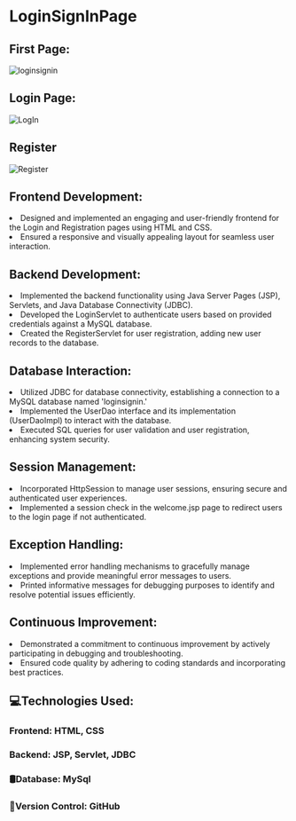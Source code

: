 # LoginSignInPage

## First Page:
![loginsignin](https://github.com/skrShailesh/LoginSignInPage/assets/114929285/c08663c6-1554-4367-98f4-e31d4183b872)


## Login Page:
![LogIn](https://github.com/skrShailesh/LoginSignInPage/assets/114929285/2af12927-363d-4cc7-b32a-c3523aadc519)

## Register
![Register](https://github.com/skrShailesh/LoginSignInPage/assets/114929285/7e39df7d-ed07-4d98-8e90-e8f3dc13d22c)

 
## Frontend Development:
<li>Designed and implemented an engaging and user-friendly frontend for the Login and Registration pages using    HTML and CSS.
<br><li>Ensured a responsive and visually appealing layout for seamless user interaction.

## Backend Development:
<li>Implemented the backend functionality using Java Server Pages (JSP), Servlets, and Java Database Connectivity    (JDBC).
<br><li>Developed the LoginServlet to authenticate users based on provided credentials against a MySQL database.
<br><li>Created the RegisterServlet for user registration, adding new user records to the database.

## Database Interaction:
<li>Utilized JDBC for database connectivity, establishing a connection to a MySQL database named 'loginsignin.'
<br><li>Implemented the UserDao interface and its implementation (UserDaoImpl) to interact with the database.
<br><li>Executed SQL queries for user validation and user registration, enhancing system security.

## Session Management:
<li>Incorporated HttpSession to manage user sessions, ensuring secure and authenticated user experiences.
<br><li>Implemented a session check in the welcome.jsp page to redirect users to the login page if not authenticated.

## Exception Handling:
<li>Implemented error handling mechanisms to gracefully manage exceptions and provide meaningful error    messages to users.
<br><li>Printed informative messages for debugging purposes to identify and resolve potential issues efficiently.

## Continuous Improvement:
<li>Demonstrated a commitment to continuous improvement by actively participating in debugging and    troubleshooting.
<br><li>Ensured code quality by adhering to coding standards and incorporating best practices.

## 💻Technologies Used:
### Frontend: HTML, CSS
### Backend: JSP, Servlet, JDBC
### 🛢️Database: MySql
### 🔗Version Control: GitHub
